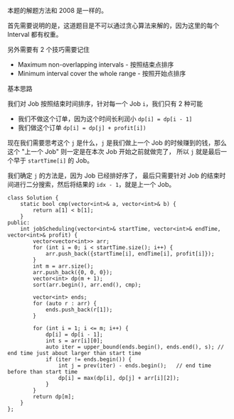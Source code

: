 本题的解题方法和 2008 是一样的。

首先需要说明的是，这道题目是不可以通过贪心算法来解的，因为这里的每个 Interval 都有权重。

另外需要有 2 个技巧需要记住
- Maximum non-overlapping intervals - 按照结束点排序
- Minimum interval cover the whole range - 按照开始点排序 

基本思路

我们对 Job 按照结束时间排序，针对每一个 Job `i`，我们只有 2 种可能
- 我们不做这个订单，因为这个时间长利润小 `dp[i] = dp[i - 1]`
- 我们做这个订单 `dp[i] = dp[j] + profit[i])`

现在我们需要思考这个 `j` 是什么，`j` 是我们做上一个 Job 的时候赚到的钱，那么这个 "上一个 Job" 则一定是在本次 Job 开始之前就做完了，
所以 `j` 就是最后一个早于 `startTime[i]` 的 Job。

我们确定 `j` 的方法是，因为 Job 已经排好序了，
最后只需要针对 Job 的结束时间进行二分搜索，然后将结果的 `idx - 1`，就是上一个 Job。

```
class Solution {
    static bool cmp(vector<int>& a, vector<int>& b) {
        return a[1] < b[1];
    }
public:
    int jobScheduling(vector<int>& startTime, vector<int>& endTime, vector<int>& profit) {
        vector<vector<int>> arr;
        for (int i = 0; i < startTime.size(); i++) {
            arr.push_back({startTime[i], endTime[i], profit[i]});
        }
        int m = arr.size();
        arr.push_back({0, 0, 0});
        vector<int> dp(m + 1);
        sort(arr.begin(), arr.end(), cmp);
        
        vector<int> ends;
        for (auto r : arr) {
            ends.push_back(r[1]);
        } 
        
        for (int i = 1; i <= m; i++) {
            dp[i] = dp[i - 1];
            int s = arr[i][0];
            auto iter = upper_bound(ends.begin(), ends.end(), s); // end time just about larger than start time
            if (iter != ends.begin()) {
                int j = prev(iter) - ends.begin();   // end time before than start time
                dp[i] = max(dp[i], dp[j] + arr[i][2]);
            }
        }
        return dp[m];
    }
};
```